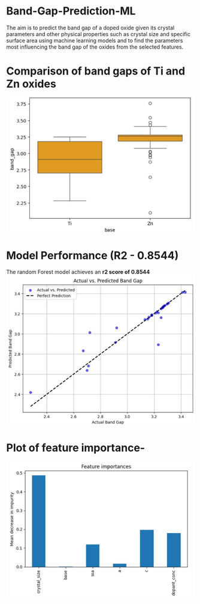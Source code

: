 # Band-Gap-Prediction-ML

The aim is to predict the band gap of a doped oxide given its crystal parameters and other physical properties such as crystal size and specific surface area using machine learning models and to find the parameters most influencing the band gap of the oxides from the selected features.

# Comparison of band gaps of Ti and Zn oxides
![](Images/8.jpeg)

# Model Performance (R2 - 0.8544)
The random Forest model achieves an **r2 score of 0.8544**
![](Images/20.jpeg)

# Plot of feature importance-
![](Images/21.jpeg)
